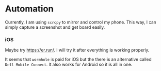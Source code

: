 # Automation
Currently, I am using `scrcpy` to mirror and control my phone. This way, I can simply capture a screenshot and get board easily.

### iOS
Maybe try https://er.run/. I will try it after everything is working properly.

It seems that `wormhole` is paid for iOS but the there is an alternative called `Dell Mobile Connect`. It also works for Android so it is all in one.
